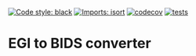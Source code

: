 [![Code style: black](https://img.shields.io/badge/code%20style-black-000000.svg)](https://github.com/psf/black)
[![Imports: isort](https://img.shields.io/badge/%20imports-isort-%231674b1?style=flat&labelColor=ef8336)](https://pycqa.github.io/isort/)
[![codecov](https://codecov.io/gh/fcbg-platforms/egi2bids/graph/badge.svg?token=1B4U43BHQF)](https://codecov.io/gh/fcbg-platforms/egi2bids)
[![tests](https://github.com/fcbg-platforms/egi2bids/actions/workflows/pytest.yml/badge.svg?branch=main)](https://github.com/fcbg-platforms/egi2bids/actions/workflows/pytest.yml)

# EGI to BIDS converter
